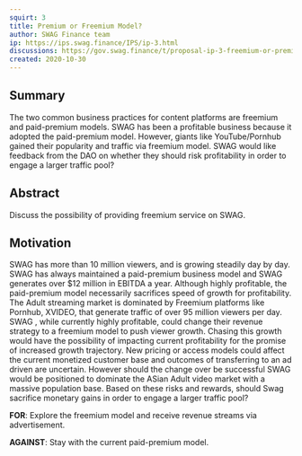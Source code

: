 ```yaml
---
squirt: 3
title: Premium or Freemium Model?
author: SWAG Finance team
ip: https://ips.swag.finance/IPS/ip-3.html
discussions: https://gov.swag.finance/t/proposal-ip-3-freemium-or-premium-model/45
created: 2020-10-30
---
```


## Summary
The two common business practices for content platforms are freemium and paid-premium models. SWAG has been a profitable business because it adopted the paid-premium model. However, giants like YouTube/Pornhub gained their popularity and traffic via freemium model. SWAG would like feedback from the DAO on whether they should risk profitability in order to engage a larger traffic pool?

## Abstract
Discuss the possibility of providing freemium service on SWAG.

## Motivation
SWAG has more than 10 million viewers, and is growing steadily day by day. SWAG has always maintained a paid-premium business model and SWAG generates over $12 million in EBITDA a year. Although highly profitable, the paid-premium model necessarily sacrifices speed of growth for profitability. The Adult streaming market is dominated by Freemium platforms like Pornhub, XVIDEO, that generate traffic of over 95 million viewers per day. SWAG , while currently highly profitable, could change their revenue strategy to a freemium model to push viewer growth. Chasing this growth would have the possibility of impacting current profitability for the promise of increased growth trajectory. New pricing or access models could affect the current monetized customer base and outcomes of transferring to an ad driven are uncertain. However should the change over be successful SWAG would be positioned to dominate the ASian Adult video market with a massive population base. Based on these risks and rewards, should Swag sacrifice monetary gains in order to engage a larger traffic pool?

**FOR**: Explore the freemium model and receive revenue streams via advertisement.

**AGAINST**: Stay with the current paid-premium model.